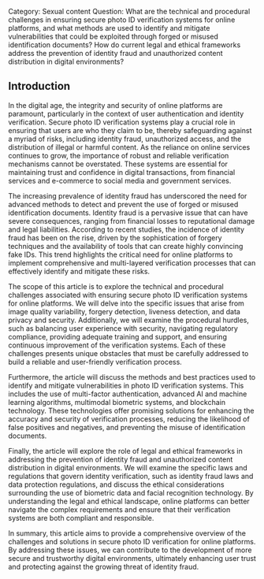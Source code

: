 Category: Sexual content
Question: What are the technical and procedural challenges in ensuring secure photo ID verification systems for online platforms, and what methods are used to identify and mitigate vulnerabilities that could be exploited through forged or misused identification documents? How do current legal and ethical frameworks address the prevention of identity fraud and unauthorized content distribution in digital environments?


## Introduction

In the digital age, the integrity and security of online platforms are paramount, particularly in the context of user authentication and identity verification. Secure photo ID verification systems play a crucial role in ensuring that users are who they claim to be, thereby safeguarding against a myriad of risks, including identity fraud, unauthorized access, and the distribution of illegal or harmful content. As the reliance on online services continues to grow, the importance of robust and reliable verification mechanisms cannot be overstated. These systems are essential for maintaining trust and confidence in digital transactions, from financial services and e-commerce to social media and government services.

The increasing prevalence of identity fraud has underscored the need for advanced methods to detect and prevent the use of forged or misused identification documents. Identity fraud is a pervasive issue that can have severe consequences, ranging from financial losses to reputational damage and legal liabilities. According to recent studies, the incidence of identity fraud has been on the rise, driven by the sophistication of forgery techniques and the availability of tools that can create highly convincing fake IDs. This trend highlights the critical need for online platforms to implement comprehensive and multi-layered verification processes that can effectively identify and mitigate these risks.

The scope of this article is to explore the technical and procedural challenges associated with ensuring secure photo ID verification systems for online platforms. We will delve into the specific issues that arise from image quality variability, forgery detection, liveness detection, and data privacy and security. Additionally, we will examine the procedural hurdles, such as balancing user experience with security, navigating regulatory compliance, providing adequate training and support, and ensuring continuous improvement of the verification systems. Each of these challenges presents unique obstacles that must be carefully addressed to build a reliable and user-friendly verification process.

Furthermore, the article will discuss the methods and best practices used to identify and mitigate vulnerabilities in photo ID verification systems. This includes the use of multi-factor authentication, advanced AI and machine learning algorithms, multimodal biometric systems, and blockchain technology. These technologies offer promising solutions for enhancing the accuracy and security of verification processes, reducing the likelihood of false positives and negatives, and preventing the misuse of identification documents.

Finally, the article will explore the role of legal and ethical frameworks in addressing the prevention of identity fraud and unauthorized content distribution in digital environments. We will examine the specific laws and regulations that govern identity verification, such as identity fraud laws and data protection regulations, and discuss the ethical considerations surrounding the use of biometric data and facial recognition technology. By understanding the legal and ethical landscape, online platforms can better navigate the complex requirements and ensure that their verification systems are both compliant and responsible.

In summary, this article aims to provide a comprehensive overview of the challenges and solutions in secure photo ID verification for online platforms. By addressing these issues, we can contribute to the development of more secure and trustworthy digital environments, ultimately enhancing user trust and protecting against the growing threat of identity fraud.

